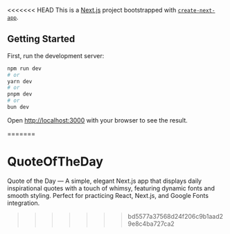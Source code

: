 <<<<<<< HEAD
This is a [Next.js](https://nextjs.org) project bootstrapped with [`create-next-app`](https://github.com/vercel/next.js/tree/canary/packages/create-next-app).

## Getting Started

First, run the development server:

```bash
npm run dev
# or
yarn dev
# or
pnpm dev
# or
bun dev
```

Open [http://localhost:3000](http://localhost:3000) with your browser to see the result.


=======
# QuoteOfTheDay
Quote of the Day — A simple, elegant Next.js app that displays daily inspirational quotes with a touch of whimsy, featuring dynamic fonts and smooth styling. Perfect for practicing React, Next.js, and Google Fonts integration.
>>>>>>> bd5577a37568d24f206c9b1aad29e8c4ba727ca2
